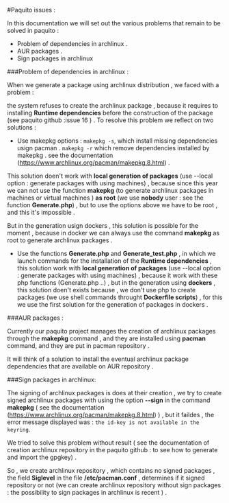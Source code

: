 #Paquito issues :

In this documentation we will set out the various problems that remain to be solved in paquito :

* Problem of dependencies in archlinux .
* AUR packages .
* Sign packages in archlinux


###Problem of dependencies in archlinux :

When we generate a package using archlinux distribution , we faced with a problem :

the system refuses to create the archlinux package , because it requires to installing **Runtime dependencies** before the construction of the package (see paquito github :issue 16 ) .
To resolve this problem we reflect on two solutions :

* Use makepkg options : 
`makepkg -s`, which install missing dependencies usign pacman .
`makepkg -r` which remove dependencies installed by makepkg .
see the documentation (https://www.archlinux.org/pacman/makepkg.8.html) .

This solution doen't work with **local generation of packages** (use --local option : generate packages with using machines) , because since this year we can not use the function **makepkg** (to generate archlinux packages in machines or virtual machines ) **as root** (we use **nobody** user : see the function **Generate.php**) , but to use the options above we have to be root , and this it's impossible .

But in the generation usign dockers , this solution is possible for the moment , because in docker we can always use the command **makepkg** as root to generate archlinux packages .

* Use the functions **Generate.php** and **Generate_test.php** , in which we launch commands for the installation of the **Runtime dependencies** ,
this solution work with **local generation of packages** (use --local option : generate packages with using machines) , because it work with these php functions (Generate.php ..) , but in the generation using **dockers** , this solution doen't exists because , we don't use php to create packages (we use shell commands throught **Dockerfile scripts**) , for this we use the first solution for the generation of packages in dockers .
 

###AUR packages :

Currently our paquito project manages the creation of archlinux packages through the **makepkg** command , and they are installed using **pacman** command, and they are put in pacman repository .

It will think of a solution to install the eventual archlinux package dependencies that are available on AUR repository .


###Sign packages in archlinux:

The signing of archlinux packages is does at their creation , we try to create signed archlinux packages with using the option **--sign** in the command **makepkg** ( see the documentation (https://www.archlinux.org/pacman/makepkg.8.html) ) , but it faildes , the error message displayed was :
`the id-key is not available in the keyring`.

We tried to solve this problem without result ( see the documentation of creation archlinux repository in the paquito github : to see how to generate and import the gpgkey) .

So , we create archlinux repository , which contains no signed packages , the field **Siglevel** in the file **/etc/pacman.conf** , determines if it signed repository or not (we can create archlinux repository without sign packages : the possibility to sign packages in archlinux is recent ) .

